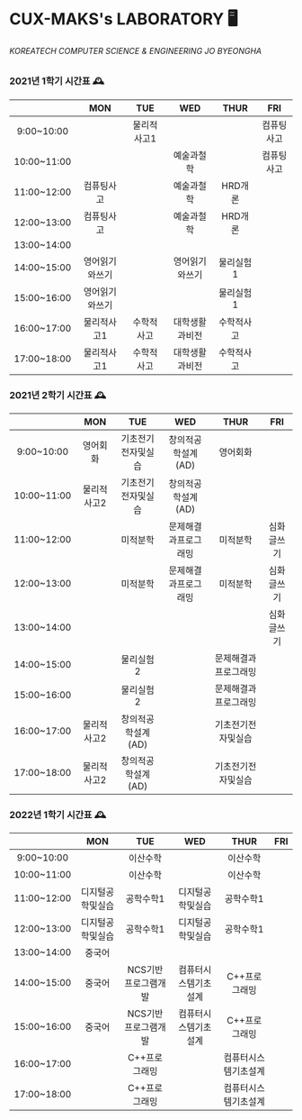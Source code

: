 # CUX-MAKS's LABORATORY 🖥

###### KOREATECH COMPUTER SCIENCE & ENGINEERING JO BYEONGHA



### 2021년 1학기 시간표 🕰

|             | MON | TUE | WED | THUR | FRI |
|:-------------:|:-----:|:-----:|:-----:|:------:|:-----:|
| 9:00~10:00  |     |물리적사고1|     |      |컴퓨팅사고|
| 10:00~11:00 |     |     |예술과철학|      |컴퓨팅사고|
| 11:00~12:00 |컴퓨팅사고|     |예술과철학|HRD개론|     |
| 12:00~13:00 |컴퓨팅사고|     |예술과철학|HRD개론|     |
| 13:00~14:00 |     |     |     |      |     |
| 14:00~15:00 |영어읽기와쓰기|     |영어읽기와쓰기|물리실험1|     |
| 15:00~16:00 |영어읽기와쓰기|     |     |물리실험1|     |
| 16:00~17:00 |물리적사고1|수학적사고|대학생활과비전|수학적사고|     |
| 17:00~18:00 |물리적사고1|수학적사고|대학생활과비전|수학적사고|     |

### 2021년 2학기 시간표 🕰

|             | MON | TUE | WED | THUR | FRI |
|:-------------:|:-----:|:-----:|:-----:|:------:|:-----:|
| 9:00~10:00  |영어회화|기초전기전자및실습|창의적공학설계(AD)|영어회화|     |
| 10:00~11:00 |물리적사고2|기초전기전자및실습|창의적공학설계(AD)|     |     |
| 11:00~12:00 |     |미적분학|문제해결과프로그래밍|미적분학|심화글쓰기|
| 12:00~13:00 |     |미적분학|문제해결과프로그래밍|미적분학|심화글쓰기|
| 13:00~14:00 |     |     |     |     |심화글쓰기|
| 14:00~15:00 |     |물리실험2|     |문제해결과프로그래밍|     |
| 15:00~16:00 |     |물리실험2|     |문제해결과프로그래밍|     |
| 16:00~17:00 |물리적사고2|창의적공학설계(AD)|     |기초전기전자및실습|     |
| 17:00~18:00 |물리적사고2|창의적공학설계(AD)|     |기초전기전자및실습|     |

### 2022년 1학기 시간표 🕰

|             | MON | TUE | WED | THUR | FRI |
|:-------------:|:-----:|:-----:|:-----:|:------:|:-----:|
| 9:00~10:00  |     |이산수학|     |이산수학|     |
| 10:00~11:00 |     |이산수학|     |이산수학|     |
| 11:00~12:00 |디지털공학및실습|공학수학1|디지털공학및실습|공학수학1|     |
| 12:00~13:00 |디지털공학및실습|공학수학1|디지털공학및실습|공학수학1|     |
| 13:00~14:00 |중국어|     |     |     |     |
| 14:00~15:00 |중국어|NCS기반프로그램개발|컴퓨터시스템기초설계|C++프로그래밍|     |
| 15:00~16:00 |중국어|NCS기반프로그램개발|컴퓨터시스템기초설계|C++프로그래밍|     |
| 16:00~17:00 |     |C++프로그래밍|     |컴퓨터시스템기초설계|     |
| 17:00~18:00 |     |C++프로그래밍|     |컴퓨터시스템기초설계|     |
